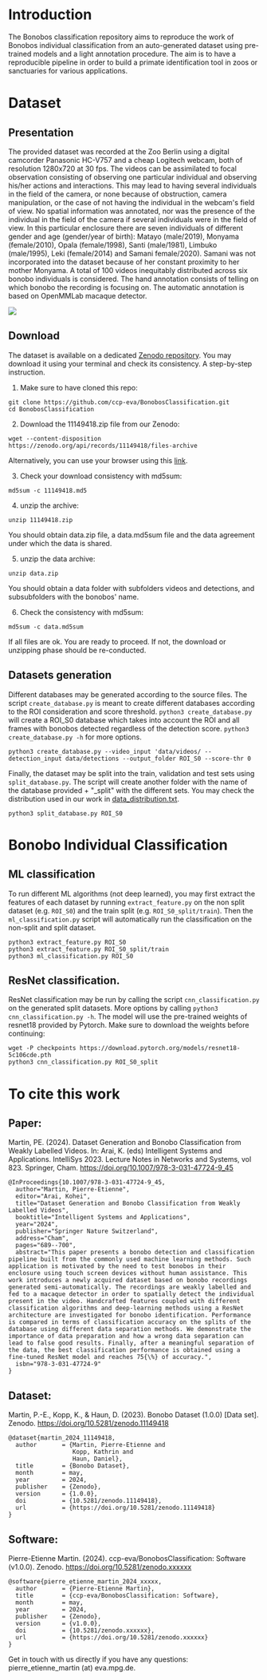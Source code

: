 # Introduction
The Bonobos classification repository aims to reproduce the work of Bonobos individual classification from an auto-generated dataset using pre-trained models and a light annotation procedure.
The aim is to have a reproducible pipeline in order to build a primate identification tool in zoos or sanctuaries for various applications.

# Dataset
## Presentation
The provided dataset was recorded at the Zoo Berlin using a digital camcorder Panasonic HC-V757 and a cheap Logitech webcam, both of resolution 1280x720 at 30 fps. The videos can be assimilated to focal observation consisting of observing one particular individual and observing his/her actions and interactions. This may lead to having several individuals in the field of the camera, or none because of obstruction, camera manipulation, or the case of not having the individual in the webcam's field of view. No spatial information was annotated, nor was the presence of the individual in the field of the camera if several individuals were in the field of view. In this particular enclosure there are seven individuals  of different gender and age (gender/year of birth): Matayo (male/2019), Monyama (female/2010), Opala (female/1998), Santi (male/1981), Limbuko (male/1995), Leki (female/2014) and Samani female/2020). Samani was not incorporated into the dataset because of her constant proximity to her mother Monyama. A total of 100 videos inequitably distributed across six bonobo individuals is considered. The hand annotation consists of telling on which bonobo the recording is focusing on. The automatic annotation is based on OpenMMLab macaque detector.

![](samples_database.png)

## Download
The dataset is available on a dedicated [Zenodo repository](https://zenodo.org/records/11149418).
You may download it using your terminal and check its consistency.
A step-by-step instruction.

1. Make sure to have cloned this repo:
```
git clone https://github.com/ccp-eva/BonobosClassification.git
cd BonobosClassification
```

2. Download the 11149418.zip file from our Zenodo:
```
wget --content-disposition https://zenodo.org/api/records/11149418/files-archive
```
Alternatively, you can use your browser using this [link](https://zenodo.org/api/records/11149418/files-archive).

3. Check your download consistency with md5sum:
```
md5sum -c 11149418.md5
```

4. unzip the archive:
```
unzip 11149418.zip
```

You should obtain data.zip file, a data.md5sum file and the data agreement under which the data is shared.

5. unzip the data archive:
```
unzip data.zip
```

You should obtain a data folder with subfolders videos and detections, and subsubfolders with the bonobos' name.

6. Check the consistency with md5sum:
```
md5sum -c data.md5sum
```

If all files are ok. You are ready to proceed. If not, the download or unzipping phase should be re-conducted.

## Datasets generation

Different databases may be generated according to the source files. The script `create_database.py` is meant to create different databases according to the ROI consideration and score threshold. `python3 create_database.py` will create a ROI_S0 database which takes into account the ROI and all frames with bonobos detected regardless of the detection score. `python3 create_database.py -h`  for more options.
```
python3 create_database.py --video_input 'data/videos/ --detection_input data/detections --output_folder ROI_S0 --score-thr 0
```

Finally, the dataset may be split into the train, validation and test sets using `split_database.py`. The script will create another folder with the name of the database provided + "_split" with the different sets. You may check the distribution used in our work in [data_distribution.txt](data_distribution.txt).
```
python3 split_database.py ROI_S0
```

# Bonobo Individual Classification
## ML classification

To run different ML algorithms (not deep learned), you may first extract the features of each dataset by running `extract_feature.py` on the non split dataset (e.g. `ROI_S0`) and the train split (e.g. `ROI_S0_split/train`).
Then the `ml_classification.py` script will automatically run the classification on the non-split and split dataset.
```
python3 extract_feature.py ROI_S0
python3 extract_feature.py ROI_S0_split/train
python3 ml_classification.py ROI_S0
```

## ResNet classification.

ResNet classification may be run by calling the script `cnn_classification.py` on the generated split datasets. More options by calling `python3 cnn_classification.py -h`. The model will use the pre-trained weights of resnet18 provided by Pytorch. Make sure to download the weights before continuing: 
```
wget -P checkpoints https://download.pytorch.org/models/resnet18-5c106cde.pth
python3 cnn_classification.py ROI_S0_split
```

# To cite this work

## Paper:

Martin, PE. (2024). Dataset Generation and Bonobo Classification from Weakly Labelled Videos. In: Arai, K. (eds) Intelligent Systems and Applications. IntelliSys 2023. Lecture Notes in Networks and Systems, vol 823. Springer, Cham. https://doi.org/10.1007/978-3-031-47724-9_45

```
@InProceedings{10.1007/978-3-031-47724-9_45,
  author="Martin, Pierre-Etienne",
  editor="Arai, Kohei",
  title="Dataset Generation and Bonobo Classification from Weakly Labelled Videos",
  booktitle="Intelligent Systems and Applications",
  year="2024",
  publisher="Springer Nature Switzerland",
  address="Cham",
  pages="689--700",
  abstract="This paper presents a bonobo detection and classification pipeline built from the commonly used machine learning methods. Such application is motivated by the need to test bonobos in their enclosure using touch screen devices without human assistance. This work introduces a newly acquired dataset based on bonobo recordings generated semi-automatically. The recordings are weakly labelled and fed to a macaque detector in order to spatially detect the individual present in the video. Handcrafted features coupled with different classification algorithms and deep-learning methods using a ResNet architecture are investigated for bonobo identification. Performance is compared in terms of classification accuracy on the splits of the database using different data separation methods. We demonstrate the importance of data preparation and how a wrong data separation can lead to false good results. Finally, after a meaningful separation of the data, the best classification performance is obtained using a fine-tuned ResNet model and reaches 75{\%} of accuracy.",
  isbn="978-3-031-47724-9"
}
```

## Dataset:

Martin, P.-E., Kopp, K., & Haun, D. (2023). Bonobo Dataset (1.0.0) [Data set]. Zenodo. https://doi.org/10.5281/zenodo.11149418

```
@dataset{martin_2024_11149418,
  author       = {Martin, Pierre-Etienne and
                  Kopp, Kathrin and
                  Haun, Daniel},
  title        = {Bonobo Dataset},
  month        = may,
  year         = 2024,
  publisher    = {Zenodo},
  version      = {1.0.0},
  doi          = {10.5281/zenodo.11149418},
  url          = {https://doi.org/10.5281/zenodo.11149418}
}
```
## Software:

Pierre-Etienne Martin. (2024). ccp-eva/BonobosClassification: Software (v1.0.0). Zenodo. https://doi.org/10.5281/zenodo.xxxxxx

```
@software{pierre_etienne_martin_2024_xxxxx,
  author       = {Pierre-Etienne Martin},
  title        = {ccp-eva/BonobosClassification: Software},
  month        = may,
  year         = 2024,
  publisher    = {Zenodo},
  version      = {v1.0.0},
  doi          = {10.5281/zenodo.xxxxxx},
  url          = {https://doi.org/10.5281/zenodo.xxxxxx}
}
```

Get in touch with us directly if you have any questions: pierre_etienne_martin (at) eva.mpg.de.
